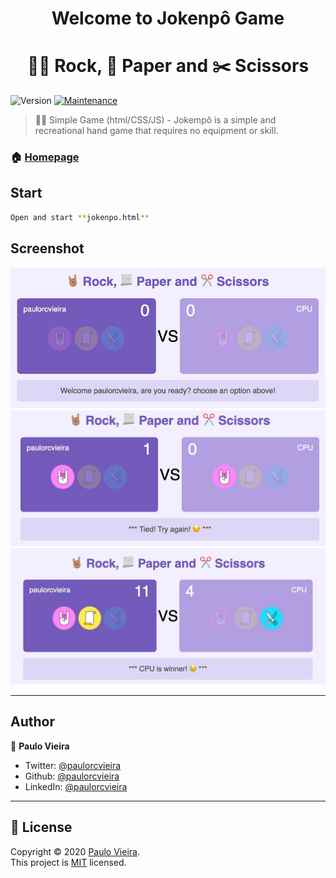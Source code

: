 <h1 align="center">Welcome to Jokenpô Game</h1>

<h1 align="center">🤘🏽 Rock, 📃 Paper and ✂️ Scissors</h1>

<p>
  <img alt="Version" src="https://img.shields.io/badge/version-1.0.0-purple.svg?cacheSeconds=332592000" />

  <a href="https://github.com/paulorcvieira/jokenpo-game/graphs/commit-activity" target="_blank">
    <img alt="Maintenance" src="https://img.shields.io/badge/Maintained%3F-no-red.svg" />
  </a>
</p>


> 🤘🏽 Simple Game (html/CSS/JS) - Jokempô is a simple and recreational hand game that requires no equipment or skill.



### 🏠 [Homepage](https://github.com/paulorcvieira/jokenpo-game/blob/master/README.md)


## Start

```sh
Open and start **jokenpo.html**
```

## Screenshot

![Jokenpô-Game](screnshots/jokenpo_001.jpg)
![Jokenpô-Game](screnshots/jokenpo_002.jpg)
![Jokenpô-Game](screnshots/jokenpo_003.jpg)

---

## Author

👤 **Paulo Vieira**

* Twitter: [@paulorcvieira](https://twitter.com/paulorcvieira)
* Github: [@paulorcvieira](https://github.com/paulorcvieira)
* LinkedIn: [@paulorcvieira](www.linkedin.com/in/paulorcvieira)

---

## 📝 License

Copyright © 2020 [Paulo Vieira](https://github.com/paulorcvieira).<br />
This project is [MIT](https://github.com/paulorcvieira/jokenpo-game/blob/master/LICENSE.md) licensed.